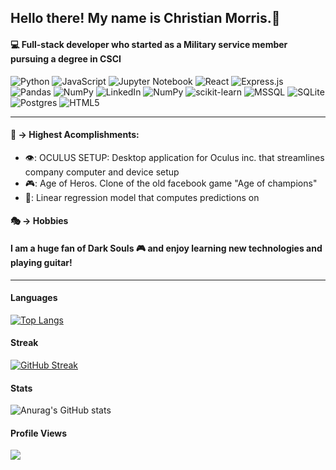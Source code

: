## Hello there! My name is Christian Morris.👋
#### :computer: Full-stack developer who started as a Military service member pursuing a degree in CSCI

![Python](https://img.shields.io/badge/python-3670A0?style=for-the-badge&logo=python&logoColor=ffdd54) ![JavaScript](https://img.shields.io/badge/javascript-%23323330.svg?style=for-the-badge&logo=javascript&logoColor=%23F7DF1E) ![Jupyter Notebook](https://img.shields.io/badge/jupyter-%23FA0F00.svg?style=for-the-badge&logo=jupyter&logoColor=white) ![React](https://img.shields.io/badge/react-%2320232a.svg?style=for-the-badge&logo=react&logoColor=%2361DAFB) ![Express.js](https://img.shields.io/badge/express.js-%23404d59.svg?style=for-the-badge&logo=express&logoColor=%2361DAFB) ![Pandas](https://img.shields.io/badge/pandas-%23150458.svg?style=for-the-badge&logo=pandas&logoColor=white)
	![NumPy](https://img.shields.io/badge/numpy-%23013243.svg?style=for-the-badge&logo=numpy&logoColor=white)
![LinkedIn](https://img.shields.io/badge/linkedin-%230077B5.svg?style=for-the-badge&logo=linkedin&logoColor=white) ![NumPy](https://img.shields.io/badge/PowerShell-%23013243.svg?style=for-the-badge&logo=PowerShell&logoColor=white) ![scikit-learn](https://img.shields.io/badge/scikit--learn-%23F7931E.svg?style=for-the-badge&logo=scikit-learn&logoColor=white)
![MSSQL](https://img.shields.io/badge/mssql-%2300f.svg?style=for-the-badge&logo=mssql&logoColor=white)
![SQLite](https://img.shields.io/badge/sqlite-%2307405e.svg?style=for-the-badge&logo=sqlite&logoColor=white)
![Postgres](https://img.shields.io/badge/postgres-%23316192.svg?style=for-the-badge&logo=postgresql&logoColor=white)
![HTML5](https://img.shields.io/badge/html5-%23E34F26.svg?style=for-the-badge&logo=html5&logoColor=white)

-------------------------------------------------------------------------------
#### 🔭 -> Highest Acomplishments:
* 👁️: OCULUS SETUP: Desktop application for Oculus inc. that streamlines company computer and device setup
* 🎮: Age of Heros. Clone of the old facebook game "Age of champions"
* 🤖: Linear regression model that computes predictions on 

#### :performing_arts: -> Hobbies
#### I am a huge fan of Dark Souls :video_game: and enjoy learning new technologies and playing guitar!
--------------------------------------------------------------------------------

#### Languages
[![Top Langs](https://github-readme-stats.vercel.app/api/top-langs/?username=ChrisMorr154&layout=compact)](https://github.com/anuraghazra/github-readme-stats)

#### Streak
[![GitHub Streak](https://streak-stats.demolab.com/?user=ChrisMorr154)](https://git.io/streak-stats)


#### Stats
![Anurag's GitHub stats](https://github-readme-stats.vercel.app/api?username=ChrisMorr154&count_private=true&show_icons=true&theme=tokyonight)

#### Profile Views
![](https://komarev.com/ghpvc/?username=ChrisMorr154&color=orange)


<!--
- 🔭 I’m currently working on ...
- 🌱 I’m currently learning ...
- 👯 I’m looking to collaborate on ...
- 🤔 I’m looking for help with ...
- 💬 Ask me about ...
- 📫 How to reach me: ...
- 😄 Pronouns: ...
- ⚡ Fun fact: ...
-->
